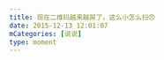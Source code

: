 ```yaml
---
title: 现在二维码越来越屌了，这么小怎么扫😠
date: 2015-12-13 12:01:07
mCategories: [说说]
type: moment
---
```


<div id="pics-20151213120107"></div>

<script>
var data = [
    {"link": "2015-12-13_000002.webp", "type": "shuoshuo"}
];
picsRender(data, "pics-20151213120107");
</script>
